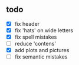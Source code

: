## todo

- [X] fix header
- [X] fix 'hats' on wide letters
- [X] fix spell mistakes
- [ ] reduce 'contens'
- [X] add plots and pictures
- [ ] fix semantic mistakes 
